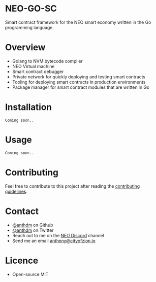 # NEO-GO-SC
Smart contract framework for the NEO smart economy written in the Go programming language.

# Overview
- Golang to NVM bytecode compiler
- NEO Virtual machine
- Smart contract debugger
- Private network for quickly deploying and testing smart contracts
- Tooling for deploying smart contracts in production environments
- Package manager for smart contract modules that are written in Go

# Installation
```
Coming soon..
```

# Usage
```
Coming soon..
```

# Contributing
Feel free to contribute to this project after reading the
[contributing guidelines](https://github.com/CityOfZion/neo-go-sc/blob/master/CONTRIBUTING.md).

# Contact
- [@anthdm](https://github.com/anthdm) on Github
- [@anthdm](https://twitter.com/anthdm) on Twitter
- Reach out to me on the [NEO Discord](https://discordapp.com/invite/R8v48YA) channel
- Send me an email anthony@cityofzion.io

# Licence
- Open-source MIT
